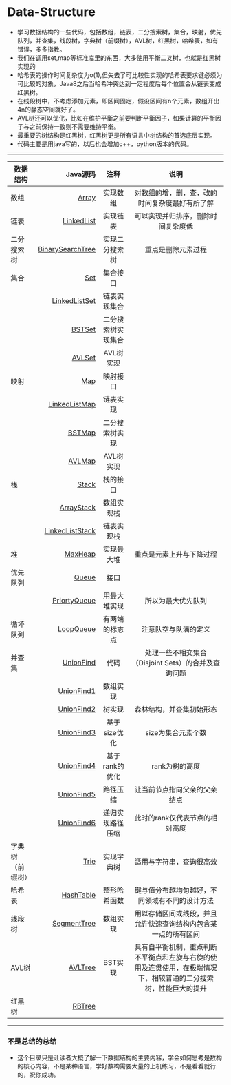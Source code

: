 # Data-Structure
* 学习数据结构的一些代码，包括数组，链表，二分搜索树，集合，映射，优先队列，并查集，线段树，字典树（前缀树），AVL树，红黑树，哈希表，如有错误，多多指教。
* 我们在调用set,map等标准库里的东西，大多使用平衡二叉树，也就是红黑树实现的
* 哈希表的操作时间复杂度为o(1),但失去了可比较性实现的哈希表要求键必须为可比较的对象，Java8之后当哈希冲突达到一定程度后每个位置会从链表变成红黑树。
* 在线段树中，不考虑添加元素，即区间固定，假设区间有n个元素，数组开出4n的静态空间就好了。
* AVL树还可以优化，比如在维护平衡之前要判断平衡因子，如果计算的平衡因子与之前保持一致则不需要维持平衡。
* 最重要的树结构是红黑树，红黑树更是所有语言中树结构的首选底层实现。
* 代码主要是用java写的，以后也会增加c++，python版本的代码。
---
|                  数据结构          |              Java源码               |                    注释      |           说明                   |
| --------   | -----:  |:---------:|:----------:|
|数组|[Array](https://github.com/Schofi/Happy-With-Data-Structure-Java/blob/master/Array.java)|实现数组|对数组的增，删，查，改的时间复杂度最好有所了解|
|链表|[LinkedList](https://github.com/Schofi/Happy-With-Data-Structure-Java/blob/master/LinkedList.java)|实现链表|可以实现并归排序，删除时间复杂度低|
|二分搜索树|[BinarySearchTree](https://github.com/Schofi/Happy-With-Data-Structure-Java/blob/master/BinarySearchTree.java)|实现二分搜索树|重点是删除元素过程|
|集合|[Set](https://github.com/Schofi/Happy-With-Data-Structure-Java/blob/master/Set.java)|集合接口||
||[LinkedListSet](https://github.com/Schofi/Happy-With-Data-Structure-Java/blob/master/LinkedListSet.java)|链表实现集合||
||[BSTSet](https://github.com/Schofi/Happy-With-Data-Structure-Java/blob/master/BinarySearchTreeSet.java)|二分搜索树实现集合||
||[AVLSet](https://github.com/Schofi/Happy-With-Data-Structure/blob/master/AVLSet.java)|AVL树实现||
|映射|[Map](https://github.com/Schofi/Happy-With-Data-Structure-Java/blob/master/Map.java)|映射接口||
||[LinkedListMap](https://github.com/Schofi/Happy-With-Data-Structure-Java/blob/master/LinkedListMap.java)|链表实现||
||[BSTMap](https://github.com/Schofi/Happy-With-Data-Structure-Java/commit/4f20437e69a616a1aefbe4a20e805453cd5f66d9)|二分搜索树实现||
||[AVLMap](https://github.com/Schofi/Happy-With-Data-Structure/blob/master/AVLMap.java)|AVL树实现||
|栈|[Stack](https://github.com/Schofi/Happy-With-Data-Structure-Java/blob/master/Stack.java)|栈的接口||
||[ArrayStack](https://github.com/Schofi/Happy-With-Data-Structure-Java/blob/master/ArrayStack.java)|数组实现栈||
||[LinkedListStack](https://github.com/Schofi/Happy-With-Data-Structure-Java/blob/master/LinkedListStack.java)|链表实现栈|
|堆|[MaxHeap](https://github.com/Schofi/Happy-With-Data-Structure-Java/blob/master/MaxHeap.java)|实现最大堆|重点是元素上升与下降过程|
|优先队列|[Queue](https://github.com/Schofi/Happy-With-Data-Structure-Java/blob/master/Queue.java)|接口||
||[PriortyQueue](https://github.com/Schofi/Happy-With-Data-Structure-Java/blob/master/PriortyQueue.java)|用最大堆实现|所以为最大优先队列|
|循坏队列|[LoopQueue](https://github.com/Schofi/Happy-With-Data-Structure-Java/blob/master/LoopQueue.java)|有两端的标志点|注意队空与队满的定义|
| 并查集     |[UnionFind](https://github.com/Schofi/Happy-With-Data-Structure-Java/tree/master/Union%20Find) |  代码   |处理一些不相交集合（Disjoint Sets）的合并及查询问题|
||[UnionFind1](https://github.com/Schofi/Happy-With-Data-Structure-Java/blob/master/Union%20Find/UnionFind1.java)|数组实现||
||[UnionFind2](https://github.com/Schofi/Happy-With-Data-Structure-Java/blob/master/Union%20Find/UnionFind2.java)|树实现|森林结构，并查集初始形态|
||[UnionFind3](https://github.com/Schofi/Happy-With-Data-Structure-Java/blob/master/Union%20Find/UnionFind3.java)|基于size优化|size为集合元素个数|
||[UnionFind4](https://github.com/Schofi/Happy-With-Data-Structure-Java/blob/master/Union%20Find/UnionFind4.java)|基于rank的优化|rank为树的高度|
||[UnionFind5](https://github.com/Schofi/Happy-With-Data-Structure-Java/blob/master/Union%20Find/UnionFind5.java)|路径压缩|让当前节点指向父亲的父亲结点|
||[UnionFind6](https://github.com/Schofi/Happy-With-Data-Structure-Java/blob/master/Union%20Find/UnionFind6.java)|递归实现路径压缩|此时的rank仅代表节点的相对高度|
|字典树（前缀树）|[Trie](https://github.com/Schofi/Happy-With-Data-Structure-Java/blob/master/Trie.java)|实现字典树|适用与字符串，查询很高效|
|哈希表|[HashTable](https://github.com/Schofi/Happy-With-Data-Structure/blob/master/HashTable.java)|整形哈希函数|键与值分布越均匀越好，不同领域有不同的设计方法|
|线段树|[SegmentTree](https://github.com/Schofi/Happy-With-Data-Structure/blob/master/SegmentTree.java)|数组实现|用以存储区间或线段，并且允许快速查询结构内包含某一点的所有区间|
|AVL树|[AVLTree](https://github.com/Schofi/Happy-With-Data-Structure/blob/master/AVLTree.java)|BST实现|具有自平衡机制，重点判断不平衡点和左旋与右旋的使用及连贯使用，在极端情况下，相较普通的二分搜索树，性能巨大的提升|
|红黑树|[RBTree](https://github.com/Schofi/Happy-With-Data-Structure/blob/master/RBTree.java)|||
***
### 不是总结的总结
* 这个目录只是让读者大概了解一下数据结构的主要内容，学会如何思考是数构的核心内容，不是某种语言，学好数构需要大量的上机练习，不是看看就行的，祝你成功。
